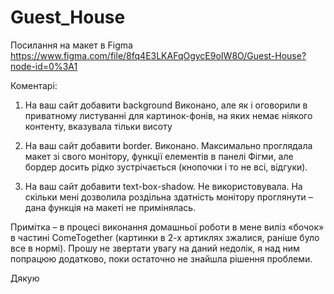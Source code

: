 # Guest_House

Посилання на макет в Figma  
https://www.figma.com/file/8fq4E3LKAFqOgycE9oIW8O/Guest-House?node-id=0%3A1

Коментарі: 
1) На ваш сайт добавити background
Виконано, але як і оговорили в приватному листуванні для картинок-фонів, на яких немає ніякого контенту, вказувала тільки висоту 

2) На ваш сайт добавити border. 
Виконано. Максимально проглядала макет зі свого монітору, функції елементів в панелі Фігми, але бордер досить рідко зустрічається (кнопочки і то не всі, відгуки). 

3) На ваш сайт добавити text-box-shadow. 
Не використовувала. На скільки мені дозволила роздільна здатність монітору проглянути – дана функція на макеті не примінялась. 

Примітка – в процесі виконання домашньої роботи в мене виліз «бочок» в частині ComeTogether (картинки в 2-х артиклях зжалися, раніше було все в нормі). Прошу не звертати увагу на даний недолік, я над ним попрацюю додатково, поки остаточно не знайшла рішення проблеми. 

Дякую 